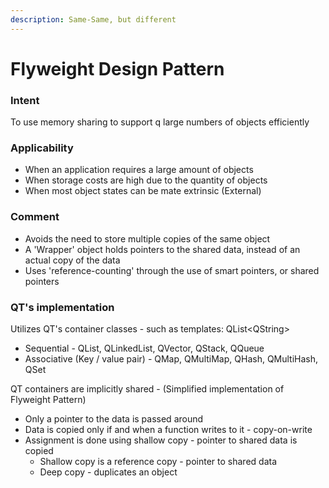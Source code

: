 ```yaml
---
description: Same-Same, but different
---
```


# Flyweight Design Pattern

### Intent

To use memory sharing to support q large numbers of objects efficiently

### Applicability

* When an application requires a large amount of objects
* When storage costs are high due to the quantity of objects
* When most object states can be mate extrinsic (External)

### Comment

* Avoids the need to store multiple copies of the same object
* A 'Wrapper' object holds pointers to the shared data, instead of an actual copy of the data
* Uses 'reference-counting' through the use of smart pointers, or shared pointers

### QT's implementation

Utilizes QT's container classes - such as templates: QList\<QString>

* Sequential - QList, QLinkedList, QVector, QStack, QQueue
* Associative (Key / value pair) - QMap, QMultiMap, QHash, QMultiHash, QSet

QT containers are implicitly shared - (Simplified implementation of Flyweight Pattern)

* Only a pointer to the data is passed around
* Data is copied only if and when a function writes to it - copy-on-write
* Assignment is done using shallow copy - pointer to shared data is copied
  * Shallow copy is a reference copy - pointer to shared data
  * Deep copy - duplicates an object
